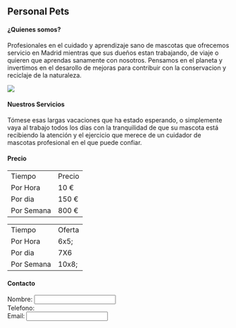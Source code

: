 <!DOCTYPE html>
<html>
  <head>
    <meta charset="utf-8">
    <h2>Personal Pets</h2>
  </head>
  <body>
    <div>
      <h4>¿Quienes somos?</h4>
      <p>Profesionales en el cuidado y aprendizaje sano de mascotas que ofrecemos servicio en Madrid mientras que
        sus dueños estan trabajando, de viaje o quieren que aprendas sanamente con nosotros. Pensamos en el planeta 
        y invertimos en el desarollo de mejoras para contribuir con la conservacion y reciclaje de la naturaleza.</p>
      <img src="https://images.app.goo.gl/Ub3cULeGYDjg6gjb8"/>
    </div>
    <div>
      <h4>Nuestros Servicios</h4>
      <p>Tómese esas largas vacaciones que ha estado esperando, o simplemente vaya al trabajo todos los días con la 
        tranquilidad de que su mascota está recibiendo la atención y el ejercicio que merece de un cuidador de mascotas             
        profesional en el que puede confiar.</p>
    </div>
    <div>
      <h4>Precio</h4>
      <table>
        <tr>
          <td>Tiempo</td>
          <td>Precio</td>
        </tr>
        <tr>
          <td>Por Hora</td>
          <td>10 &#8364;</td>
        </tr>
        <tr>
          <td>Por dia</td>
          <td>150 &#8364;</td>
        </tr>
        <tr>
          <td>Por Semana</td>
          <td>800 &#8364;</td>
        </tr>
      </table>
      <table>
        <tr>
          <td>Tiempo</td>
          <td>Oferta</td>
        </tr>
        <tr>
          <td>Por Hora</td>
          <td>6x5;</td>
        </tr>
        <tr>
          <td>Por dia</td>
          <td>7X6</td>
        </tr>
        <tr>
          <td>Por Semana</td>
          <td>10x8;</td>
        </tr>
      </table>
    </div>
    <div>
      <h4>Contacto</h4>
      <from method="pots" action="miservidor.php">
      <label for="nombre">Nombre:</label>
      <input id="nombre" type="text"> </br>
      <label for="telefono">Telefono:</label> </br>
      <label for="email">Email:</label>
      <input id="email type="text"> </br>
    </div>
  </body>
</html>
